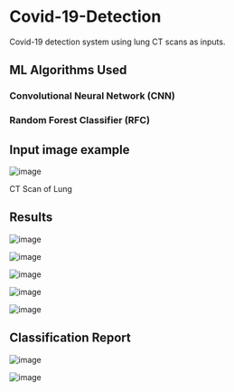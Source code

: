 # Covid-19-Detection
<p align="justify">
  Covid-19 detection system using lung CT scans as inputs.
</p>

## ML Algorithms Used
### Convolutional Neural Network (CNN)
### Random Forest Classifier (RFC)

## Input image example
![image](https://github.com/AVCTY/Covid-19-Detection/assets/77198012/f687357d-9325-4d67-abe3-3993fe0abb7a)
<p align="justify">CT Scan of Lung</p>

## Results
![image](https://github.com/AVCTY/Covid-19-Detection/assets/77198012/4acaae3c-1f10-4402-9055-d64247fd10ac)

![image](https://github.com/AVCTY/Covid-19-Detection/assets/77198012/0c64ee94-bac9-49ff-a435-4fb50dc73255)

![image](https://github.com/AVCTY/Covid-19-Detection/assets/77198012/b1710c51-d77b-44cb-8ed2-6676c83a8347)

![image](https://github.com/AVCTY/Covid-19-Detection/assets/77198012/6521a28f-b3ed-4670-a08d-ee6d49f00fa6)

![image](https://github.com/AVCTY/Covid-19-Detection/assets/77198012/7e88859d-1551-43ef-8c46-5fb61e99dfd5)

## Classification Report
![image](https://github.com/AVCTY/Covid-19-Detection/assets/77198012/af040497-4c68-4122-91b4-f9302fb2a587)

![image](https://github.com/AVCTY/Covid-19-Detection/assets/77198012/a384c66a-a891-44ac-9c8c-295228b8c16f)
